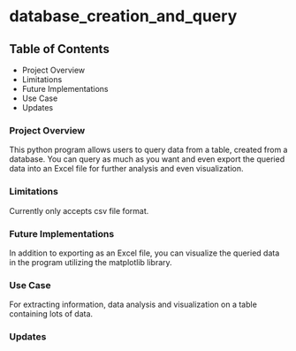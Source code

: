 # database_creation_and_query

## Table of Contents

- Project Overview 
- Limitations 
- Future Implementations 
- Use Case
- Updates

### Project Overview

This python program allows users to query data from a table, created from a database. You can query as much as you want and even export the queried data into an Excel file for further analysis and even visualization.

### Limitations

Currently only accepts csv file format. 

### Future Implementations

In addition to exporting as an Excel file, you can visualize the queried data in the program utilizing the matplotlib library.

### Use Case

For extracting information, data analysis and visualization on a table containing lots of data.

### Updates
